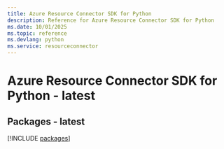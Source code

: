 ```yaml
---
title: Azure Resource Connector SDK for Python
description: Reference for Azure Resource Connector SDK for Python
ms.date: 10/01/2025
ms.topic: reference
ms.devlang: python
ms.service: resourceconnector
---
```

# Azure Resource Connector SDK for Python - latest
## Packages - latest
[!INCLUDE [packages](resource-connector-index.md)]